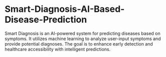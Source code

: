 # Smart-Diagnosis-AI-Based-Disease-Prediction
Smart Diagnosis is an AI-powered system for predicting diseases based on symptoms. It utilizes machine learning to analyze user-input symptoms and provide potential diagnoses. The goal is to enhance early detection and healthcare accessibility with intelligent predictions.
